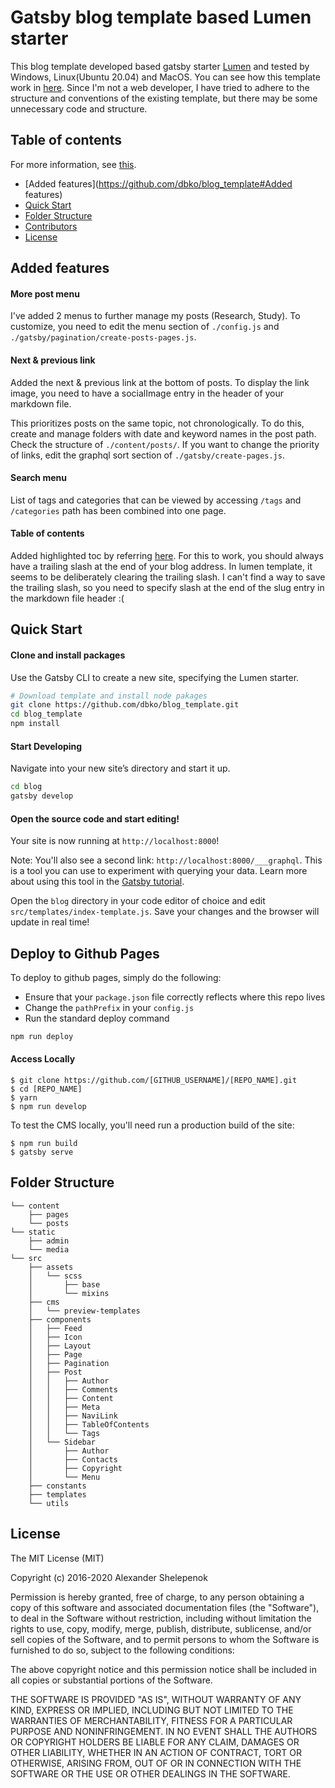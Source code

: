 # Gatsby blog template based Lumen starter

  This blog template developed based gatsby starter [Lumen](https://github.com/alxshelepenok/gatsby-starter-lumen) and tested by Windows, Linux(Ubuntu 20.04) and MacOS. You can see how this template work in [here](https://dbko.github.io). Since I'm not a web developer, I have tried to adhere to the structure and conventions of the existing template, but there may be some unnecessary code and structure. 




## Table of contents

For more information, see  [this](https://github.com/alxshelepenok/gatsby-starter-lumen).

+ [Added features](https://github.com/dbko/blog_template#Added features)
+ [Quick Start](http://github.com/dbko/blog_template#quick-start)
+ [Folder Structure](http://github.com/dbko/blog_template#folder-structure)
+ [Contributors](http://github.com/dbko/blog_template#contributors)
+ [License](http://github.com/dbko/blog_template#license)



## Added features

#### More post menu

  I've added 2 menus to further manage my posts (Research, Study). To customize, you need to edit the menu section of  ` ./config.js ` and  `./gatsby/pagination/create-posts-pages.js`. 

#### Next & previous link

  Added the next & previous link at the bottom of posts. To display the link image, you need to have a socialImage entry in the header of your markdown file.

  This prioritizes posts on the same topic, not chronologically. To do this, create and manage folders with date and keyword names in the post path. Check the structure of  `./content/posts/`. If you want to change the priority of links, edit the graphql sort section of  `./gatsby/create-pages.js`.

#### Search menu

List of tags and categories that can be viewed by accessing `/tags` and `/categories` path has been combined into one page.

#### Table of contents

  Added highlighted toc by referring [here](https://blueshw.github.io/2020/05/30/table-of-contents/). For this to work, you should always have a trailing slash at the end of your blog address. In lumen template, it seems to be deliberately clearing the trailing slash. I can't find a way to save the trailing slash, so you need to specify slash at the end of the slug entry in the markdown file header :(

## Quick Start

#### Clone and install packages

Use the Gatsby CLI to create a new site, specifying the Lumen starter.

```sh
# Download template and install node pakages
git clone https://github.com/dbko/blog_template.git
cd blog_template
npm install
```

#### Start Developing

Navigate into your new site’s directory and start it up.

```sh
cd blog
gatsby develop
```

#### Open the source code and start editing!

Your site is now running at `http://localhost:8000`!

Note: You'll also see a second link: `http://localhost:8000/___graphql`. This is a tool you can use to experiment with querying your data. Learn more about using this tool in the [Gatsby tutorial](https://www.gatsbyjs.org/tutorial/part-five/#introducing-graphiql).

Open the `blog` directory in your code editor of choice and edit `src/templates/index-template.js`. Save your changes and the browser will update in real time!



## Deploy to Github Pages

To deploy to github pages, simply do the following:

- Ensure that your `package.json` file correctly reflects where this repo lives
- Change the `pathPrefix` in your `config.js`
- Run the standard deploy command

```sh
npm run deploy
```


#### Access Locally

```
$ git clone https://github.com/[GITHUB_USERNAME]/[REPO_NAME].git
$ cd [REPO_NAME]
$ yarn
$ npm run develop
```

To test the CMS locally, you'll need run a production build of the site:

```
$ npm run build
$ gatsby serve
```

## Folder Structure

```
└── content
    ├── pages
    └── posts
└── static
    ├── admin
    └── media
└── src
    ├── assets
    │   └── scss
    │       ├── base
    │       └── mixins
    ├── cms
    │   └── preview-templates
    ├── components
    │   ├── Feed
    │   ├── Icon
    │   ├── Layout
    │   ├── Page
    │   ├── Pagination
    │   ├── Post
    │   │   ├── Author
    │   │   ├── Comments
    │   │   ├── Content
    │   │   ├── Meta
    │   │   ├── NaviLink
    │   │   ├── TableOfContents
    │   │   └── Tags
    │   └── Sidebar
    │       ├── Author
    │       ├── Contacts
    │       ├── Copyright
    │       └── Menu
    ├── constants
    ├── templates
    └── utils

```

## License

The MIT License (MIT)

Copyright (c) 2016-2020 Alexander Shelepenok

Permission is hereby granted, free of charge, to any person obtaining a copy
of this software and associated documentation files (the "Software"), to deal
in the Software without restriction, including without limitation the rights
to use, copy, modify, merge, publish, distribute, sublicense, and/or sell
copies of the Software, and to permit persons to whom the Software is
furnished to do so, subject to the following conditions:

The above copyright notice and this permission notice shall be included in all
copies or substantial portions of the Software.

THE SOFTWARE IS PROVIDED "AS IS", WITHOUT WARRANTY OF ANY KIND, EXPRESS OR
IMPLIED, INCLUDING BUT NOT LIMITED TO THE WARRANTIES OF MERCHANTABILITY,
FITNESS FOR A PARTICULAR PURPOSE AND NONINFRINGEMENT. IN NO EVENT SHALL THE
AUTHORS OR COPYRIGHT HOLDERS BE LIABLE FOR ANY CLAIM, DAMAGES OR OTHER
LIABILITY, WHETHER IN AN ACTION OF CONTRACT, TORT OR OTHERWISE, ARISING FROM,
OUT OF OR IN CONNECTION WITH THE SOFTWARE OR THE USE OR OTHER DEALINGS IN THE
SOFTWARE.
